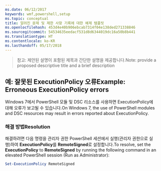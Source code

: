 ```yaml
---
ms.date: 06/12/2017
keywords: wmf,powershell,setup
ms.topic: conceptual
title: 알려진 문제 및 제한 사항 기록에 대한 예제 템플릿
ms.openlocfilehash: 453d4e40b906ebcab7314f04e138ded271338846
ms.sourcegitcommit: 54534635eedacf531d8d6344019dc16a50b8b441
ms.translationtype: HT
ms.contentlocale: ko-KR
ms.lasthandoff: 05/17/2018
---
```

><span data-ttu-id="ad964-103">참고: 제안된 설명이 포함된 제목과 간단한 설명을 제공합니다.</span><span class="sxs-lookup"><span data-stu-id="ad964-103">Note: provide a proposed descriptive title and a brief description</span></span>

## <a name="example-erroneous-executionpolicy-errors"></a><span data-ttu-id="ad964-104">예: 잘못된 ExecutionPolicy 오류</span><span class="sxs-lookup"><span data-stu-id="ad964-104">Example: Erroneous ExecutionPolicy errors</span></span> ##
<span data-ttu-id="ad964-105">Windows 7에서 PowerShell 모듈 및 DSC 리소스를 사용하면 ExecutionPolicy에 대해 오류가 보고될 수 있습니다.</span><span class="sxs-lookup"><span data-stu-id="ad964-105">On Windows 7, the use of PowerShell modules and DSC resources may result in errors reported about ExecutionPolicy.</span></span>

### <a name="resolution"></a><span data-ttu-id="ad964-106">해결 방법</span><span class="sxs-lookup"><span data-stu-id="ad964-106">Resolution</span></span>

<span data-ttu-id="ad964-107">해결하려면 다음 명령을 관리자 권한 PowerShell 세션에서 실행(관리자 권한으로 실행)하여 **ExecutionPolicy**를 **RemoteSigned**로 설정합니다.</span><span class="sxs-lookup"><span data-stu-id="ad964-107">To resolve, set the **ExecutionPolicy** to **RemoteSigned** by running the following command in an elevated PowerShell session (Run as Administrator):</span></span>

```powershell
Set-ExecutionPolicy RemoteSigned
```
